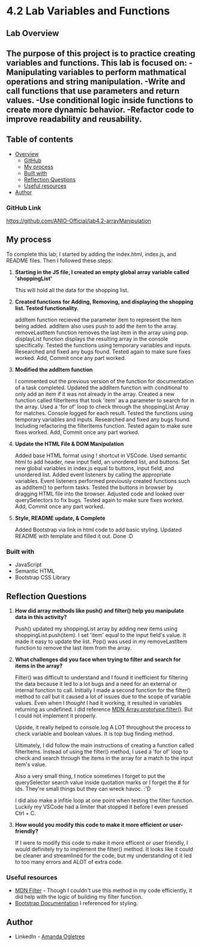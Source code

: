 # 4.2 Lab Variables and Functions
## Lab Overview
The purpose of this project is to practice creating variables and functions. This lab is focused on:
-Manipulating variables to perform mathmatical operations and string manipulation.
-Write and call functions that use parameters and return values.
-Use conditional logic inside functions to create more dynamic behavior.
-Refactor code to improve readability and reusability.
------------------------------------------------
## Table of contents

- [Overview](#overview)
  - [GitHub](#links)
  - [My process](#my-process)
  - [Built with](#built-with)
  - [Reflection Questions](#reflection)
  - [Useful resources](#useful-resources)
- [Author](#author)

### GitHub Link
https://github.com/ANIO-Official/lab4.2-arrayManipulation 
## My process
To complete this lab, I started by adding the index.html, index.js, and README files. Then I followed these steps:
 1. **Starting in the JS file, I created an empty global array variable called 'shoppingList'**

    This will hold all the data for the shopping list.
 2. **Created functions for Adding, Removing, and displaying the shopping list. Tested functionality.**

    addItem function recieved the parameter item to represent the item being added.
    addItem also uses push to add the item to the array.
    removeLastItem function removes the last item in the array using pop.
    displayList function displays the resulting array in the console specifically.
    Tested the functions using temporary variables and inputs.
    Researched and fixed any bugs found.
    Tested again to make sure fixes worked.
    Add, Commit once any part worked.
 3. **Modified the addItem function**

    I commented out the previous version of the function for documentation of a task completed.
    Updated the addItem function with conditional to only add an item if it was not already in the array.
    Created a new function called filterItems that took 'item' as a parameter to search for in the array.
    Used a 'for of' loop to check through the shoppingList Array for matches. Console logged for each result.
    Tested the functions using temporary variables and inputs.
    Researched and fixed any bugs found. Including refactoring the filterItems function.
    Tested again to make sure fixes worked.
    Add, Commit once any part worked.
 4. **Update the HTML File & DOM Manipulation**

    Added base HTML format using ! shortcut in VSCode.
    Used semantic html to add header, new input field, an unordered list, and buttons.
    Set new global variables in index.js equal to buttons, input field, and unordered list.
    Added event listeners by calling the appropriate variables.
    Event listeners performed previously created functions such as addItem() to perform tasks.
    Tested the buttons in browser by dragging HTML file into the browser.
    Adjusted code and looked over querySelectors to fix bugs.
    Tested again to make sure fixes worked.
    Add, Commit once any part worked.
5. **Style, README update, & Complete**

    Added Bootstrap via link in html code to add basic styling.
    Updated README with template and filled it out.
    Done :D

### Built with
- JavaScript
- Semantic HTML
- Bootstrap CSS Library

## Reflection Questions

 1. **How did array methods like push() and filter() help you manipulate data in this activity?**
    
    Push() updated my shoppingList array by adding new items using shoppingList.push(item).
    I set 'item' equal to the input field's value. It made it easy to update the list.
    Pop() was used in my removeLastItem function to remove the last item from the array.

 2. **What challenges did you face when trying to filter and search for items in the array?**
  
    Filter() was difficult to understand and I found it inefficient for filtering the
    data because it led to a lot bugs and a need for an external or internal function to call.
    Initially I made a second function for the filter() method to call but it caused a lot of issues
    due to the scope of variable values. Even when I *thought* I had it working, it resulted in variables returning as undefined. 
    I did reference [MDN Array.prototype.filter()](https://developer.mozilla.org/en-US/docs/Web/JavaScript/Reference/Global_Objects/Array/filter). But I could not implement it properly.

    Upside, it really helped to console.log A LOT throughout the process to check variable and boolean values. It is top bug finding method.
    
    Ultimately, I did follow the main instructions of creating a function called filterItems. Instead of using the filter() method, I used a 'for of' loop to check and search through the items in the array for a match to the input item's value.

    Also a very small thing, I notice sometimes I forget to put the querySelector search value inside quotation marks or I forget the # for ids. They're small things but they can wreck havoc. :'D

    I did also make a infitie loop at one point when testing the filter function. Luckily my VSCode had a limiter that stopped it before I even pressed Ctrl + C.

 3. **How would you modify this code to make it more efficient or user-friendly?**
 
    If I were to modify this code to make it more efficent or user friendly, I would definitely try
    to implement the filter() method. It looks like it could be cleaner and streamlined for the code,
    but my understanding of it led to too many errors and ALOT of extra code.

### Useful resources

- [MDN Filter](https://developer.mozilla.org/en-US/docs/Web/JavaScript/Reference/Global_Objects/Array/filter) - Though I couldn't use this method in my code efficiently, it did help with the logic of building my filter function.
- [Bootstrap Documentation](https://getbootstrap.com/docs/5.3/getting-started/introduction) I referenced for styling.

## Author

- LinkedIn - [Amanda Ogletree](https://www.linkedin.com/in/amanda-ogletree-a61b60168)